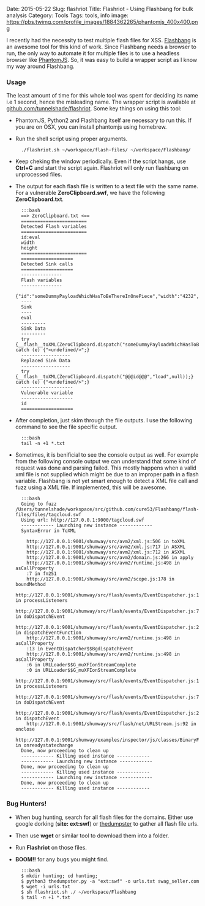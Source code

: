 Date: 2015-05-22
Slug: flashriot
Title: Flashriot - Using Flashbang for bulk analysis
Category: Tools
Tags: tools, info
image: https://pbs.twimg.com/profile_images/1884362265/phantomjs_400x400.png

I recently had the necessity to test multiple flash files for XSS. [Flashbang](https://cure53.de/flashbang)
is an awesome tool for this kind of work. Since Flashbang needs a browser to run, the only way to automate it for
multiple files is to use a headless browser like [PhantomJS](http://phantomjs.org). So, it was easy to build a
wrapper script as I know my way around Flashbang.

### Usage

The least amount of time for this whole tool was spent for deciding its name i.e 1 second, hence the misleading
name. The wrapper script is available at [github.com/tunnelshade/flashriot](https://github.com/tunnelshade/flashriot).
Some key things on using this tool:

+ PhantomJS, Python2 and Flashbang itself are necessary to run this. If you are on OSX, you can install phantomjs
using homebrew.
+ Run the shell script using proper arguments.

        ./flashriot.sh ~/workspace/flash-files/ ~/workspace/Flashbang/

+ Keep cheking the window periodically. Even if the script hangs, use **Ctrl+C** and start the script again. Flashriot
will only run flashbang on unprocessed files.
+ The output for each flash file is written to a text file with the same name. For a vulnerable **ZeroClipboard.swf**, we have
the following **ZeroClipboard.txt**.

        :::bash
        ==> ZeroClipboard.txt <==
        ========================
        Detected Flash variables
        ========================
        id:eval
        width
        height
        ========================
        ===================
        Detected Sink calls
        ===================
        ---------------
        Flash variables
        ---------------
        {"id":"someDummyPayloadWhichHasToBeThereInOnePiece","width":"4232","height":"2079"}
        ----
        Sink
        ----
        eval
        ---------
        Sink Data
        ---------
        try {__flash__toXML(ZeroClipboard.dispatch("someDummyPayloadWhichHasToBeThereInOnePiece","load",null));} catch (e) {"<undefined/>";}
        ------------------
        Replaced Sink Data
        ------------------
        try {__flash__toXML(ZeroClipboard.dispatch("@@@id@@@","load",null));} catch (e) {"<undefined/>";}
        -------------------
        Vulnerable variable
        -------------------
        id
        ===================

+ After completion, just skim through the file outputs. I use the following command to see the file specific output.

        :::bash
        tail -n +1 *.txt

+ Sometimes, it is benificial to see the console output as well. For example from the following console output we can understand that
some kind of request was done and parsing failed. This mostly happens when a valid xml file is not supplied which might be due to an
improper path in a flash variable. Flashbang is not yet smart enough to detect a XML file call and fuzz using a XML file. If implemented,
this will be awesome.

        :::bash
        Going to fuzz /Users/tunnelshade/workspace/src/github.com/cure53/Flashbang/flash-files/files/tagcloud.swf
        Using url: http://127.0.0.1:9000/tagcloud.swf
        ------------ Launching new instance ------------
        SyntaxError in ToXML

          http://127.0.0.1:9001/shumway/src/avm2/xml.js:506 in toXML
          http://127.0.0.1:9001/shumway/src/avm2/xml.js:717 in ASXML
          http://127.0.0.1:9001/shumway/src/avm2/xml.js:712 in ASXML
          http://127.0.0.1:9001/shumway/src/avm2/domain.js:266 in apply
          http://127.0.0.1:9001/shumway/src/avm2/runtime.js:498 in asCallProperty
          :7 in fn251
          http://127.0.0.1:9001/shumway/src/avm2/scope.js:178 in boundMethod
          http://127.0.0.1:9001/shumway/src/flash/events/EventDispatcher.js:101 in processListeners
          http://127.0.0.1:9001/shumway/src/flash/events/EventDispatcher.js:79 in doDispatchEvent
          http://127.0.0.1:9001/shumway/src/flash/events/EventDispatcher.js:252 in dispatchEventFunction
          http://127.0.0.1:9001/shumway/src/avm2/runtime.js:498 in asCallProperty
          :13 in EventDispatcher$$BgdispatchEvent
          http://127.0.0.1:9001/shumway/src/avm2/runtime.js:498 in asCallProperty
          :6 in URLLoader$$G_muXFIonStreamComplete
          :0 in URLLoader$$G_muXFIonStreamComplete
          http://127.0.0.1:9001/shumway/src/flash/events/EventDispatcher.js:133 in processListeners
          http://127.0.0.1:9001/shumway/src/flash/events/EventDispatcher.js:79 in doDispatchEvent
          http://127.0.0.1:9001/shumway/src/flash/events/EventDispatcher.js:223 in dispatchEvent
          http://127.0.0.1:9001/shumway/src/flash/net/URLStream.js:92 in onclose
          http://127.0.0.1:9001/shumway/examples/inspector/js/classes/BinaryFileReader.js:79 in onreadystatechange
        Done, now proceeding to clean up
        ------------ Killing used instance ------------
        ------------ Launching new instance ------------
        Done, now proceeding to clean up
        ------------ Killing used instance ------------
        ------------ Launching new instance ------------
        Done, now proceeding to clean up
        ------------ Killing used instance ------------

### Bug Hunters!

+ When bug hunting, search for all flash files for the domains. Either use google dorking (**site: ext:swf**) or
[thedumpster](https://github.com/tunnelshade/thedumpster) to gather all flash file urls.
+ Then use **wget** or similar tool to download them into a folder.
+ Run **Flashriot** on those files.
+ **BOOM!!** for any bugs you might find.

        :::bash
        $ mkdir hunting; cd hunting;
        $ python3 thedumpster.py -a "ext:swf" -o urls.txt swag_seller.com
        $ wget -i urls.txt
        $ sh flashriot.sh ./ ~/workspace/Flashbang
        $ tail -n +1 *.txt
